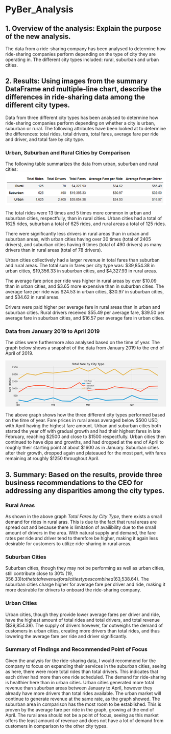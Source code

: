 # PyBer_Analysis

## 1. Overview of the analysis: Explain the purpose of the new analysis.
The data from a ride-sharing company has been analysed to determine how ride-sharing companies perform depending on the type of city they are operating in. The different city types included: rural, suburban and urban cities.

## 2. Results: Using images from the summary DataFrame and multiple-line chart, describe the differences in ride-sharing data among the different city types.

Data from three different city types has been analysed to determine how ride-sharing companies perform depending on whether a city is urban, suburban or rural. The following attributes have been looked at to determine the differences: total rides, total drivers, total fares, average fare per ride and driver, and total fare by city type. 

### Urban, Suburban and Rural Cities by Comparison
The following table summarizes the data from urban, suburban and rural cities:
![Ride-Sharing Data based on City Type](Resources/data_tableset.PNG)

The total rides were 13 times and 5 times more common in urban and suburban cities, respectfully, than in rural cities. Urban cities had a total of 1625 rides, suburban a total of 625 rides, and rural areas a total of 125 rides.  

There were significantly less drivers in rural areas than in urban and suburban areas, with urban cities having over 30 times (total of 2405 drivers), and suburban cities having 6 times (total of 490 drivers) as many drivers than in rural areas (total of 78 drivers). 

Urban cities collectively had a larger revenue in total fares than suburban and rural areas. The total sum in fares per city type was: $39,854.38 in urban cities, $19,356.33 in suburban cities, and $4,327.93 in rural areas. 

The average fare price per ride was higher in rural areas by over $10.09 than in urban cities, and $3.65 more expensive than in suburban cities. The average fare per ride was $24.53 in urban cities, $30.97 in suburban cities, and $34.62 in rural areas. 

Drivers were paid higher per average fare in rural areas than in urban and suburban cities. Rural drivers received $55.49 per average fare, $39.50 per average fare in suburban cities, and $16.57 per average fare in urban cities.

### Data from January 2019 to April 2019

The cities were furthermore also analysed based on the time of year. The graph below shows a snapshot of the data from January 2019 to the end of April of 2019. 

![Ride-Sharing Data from January to April 2019](analysis/PyBer_fare_summary.png)

The above graph shows how the three different city types performed based on the time of year. Fare prices in rural areas averaged below $500 USD, with April having the highest fare amount. Urban and suburban cities both started the year off with gradual growth and had their highest fares in late February, reaching $2500 and close to $1500 respectfully. Urban cities then continued to have dips and growths, and had dropped at the end of April to roughly their starting point at about $1600 as in January. Suburban cities after their growth, dropped again and plateaued for the most part, with fares remaining at roughly $1250 throughout April. 

## 3. Summary: Based on the results, provide three business recommendations to the CEO for addressing any disparities among the city types.

### Rural Areas
As shown in the above graph *Total Fares by City Type*, there exists a small demand for rides in rural aras. This is due to the fact that rural areas are spread out and because there is limitation of availibility due to the small amount of drivers in the area. With natural supply and demand, the fare rates per ride and driver tend to therefore be higher, making it again less desirable for customers to utilize ride-sharing in rural areas. 

### Suburban Cities
Suburban cities, though they may not be performing as well as urban cities, still contribute close to 30% ($19,356.33) to the total revenue for all cities types combined ($63,538.64). The suburban cities charge higher for average fare per driver and ride, making it more desirable for drivers to onboard the ride-sharing company.

### Urban Cities
Urban cities, though they provide lower average fares per driver and ride, have the highest amount of total rides and total drivers, and total revenue ($39,854.38). The supply of drivers however, far outweighs the demand of customers in urban cities, creating more drivers than total rides, and thus lowering the average fare per ride and driver significantly. 

### Summary of Findings and Recommended Point of Focus
Given the analysis for the ride-sharing data, I would recommend for the company to focus on expanding their services in the suburban cities, seeing as here, there were more total rides than total drivers. This indicates that each driver had more than one ride scheduled. The demand for ride-sharing is healthier here than in urban cities. Urban cities generated more total revenue than suburban areas between January to April, however they already have more drivers than total rides available. The urban market will continue to generate revenue at the same rate, as the graph showed. The suburban area in comparison has the most room to be established. This is proven by the average fare per ride in the graph, growing at the end of April. The rural area should not be a point of focus, seeing as this market offers the least amount of revenue and does not have a lot of demand from customers in comparison to the other city types. 





